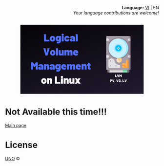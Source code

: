<div align="right">
  <div><b>Language:</b> <a href="./lvm-vi.html">VI</a> | EN</div>
  <div><i>Your language contributions are welcome!</i></div>
</div>
<p align="center">
  <br/>
  <a href="https://phuonguno98.github.io/Logical-Volume-Management/">	
      <img src="../img/lvm.webp" alt="Logical Volume Management" style="height: 80%; width: 80%">
  </a>
</p>


# Not Available this time!!!

[Main page](../README.md)

# License

[UNO](../LICENSE.md) &copy;
